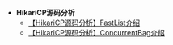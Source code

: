 * **HikariCP源码分析**
	* [【HikariCP源码分析】FastList介绍](java/jdbc/hikari/FastList.md)
	* [【HikariCP源码分析】ConcurrentBag介绍](java/jdbc/hikari/ConcurrentBag.md)